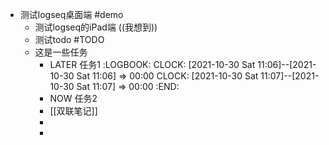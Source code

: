 - 测试logseq桌面端 #demo
	- 测试logseq的iPad端 ((我想到))
	- 测试todo #TODO
	- 这是一些任务
		- LATER  任务1
		  :LOGBOOK:
		  CLOCK: [2021-10-30 Sat 11:06]--[2021-10-30 Sat 11:06] =>  00:00
		  CLOCK: [2021-10-30 Sat 11:07]--[2021-10-30 Sat 11:07] =>  00:00
		  :END:
		- NOW  任务2
		- [[双联笔记]]
		-
		-